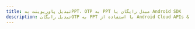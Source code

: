 ---title: تبدیل پاورپوینت بهPPT، OTP به PPT مبدل رایگان یا Android SDKdescription: تبدیل رایگانOTP به PPT با استفاده از Android Cloud APIs & SDK. همچنین اسناد Microsoft PowerPoint را در Cloud ایجاد، ویرایش و رندر کنید.---